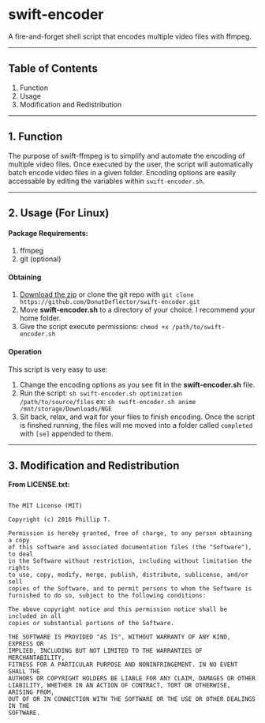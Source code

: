 # swift-encoder
A fire-and-forget shell script that encodes multiple video files with ffmpeg.

___

## Table of Contents
1. Function
2. Usage
3. Modification and Redistribution

___

## 1. Function

The purpose of swift-ffmpeg is to simplify and automate the encoding of multiple
video files. Once executed by the user, the script will automatically batch
encode video files in a given folder. Encoding options are easily accessable by
editing the variables within `swift-encoder.sh`.

___

## 2. Usage (For Linux)

#### Package Requirements:
  1. ffmpeg
  2. git (optional)

#### Obtaining
  1. [Download the zip](https://github.com/DonutDeflector/swift-encoder/archive/master.zip)
  or clone the git repo with `git clone https://github.com/DonutDeflector/swift-encoder.git`
  2. Move **swift-encoder.sh** to a directory of your choice. I recommend your
  home folder.
  3. Give the script execute permissions: `chmod +x /path/to/swift-encoder.sh`

#### Operation
This script is very easy to use:
  1. Change the encoding options as you see fit in the **swift-encoder.sh** file.
  3. Run the script: `sh swift-encoder.sh optimization /path/to/source/files`
      ex: `sh swift-encoder.sh anime /mnt/storage/Downloads/NGE`
  4. Sit back, relax, and wait for your files to finish encoding. Once the
  script is finshed running, the files will me moved into a folder called
  `completed` with `[se]` appended to them.

___

## 3. Modification and Redistribution

**From LICENSE.txt:**

```

The MIT License (MIT)

Copyright (c) 2016 Phillip T.

Permission is hereby granted, free of charge, to any person obtaining a copy
of this software and associated documentation files (the "Software"), to deal
in the Software without restriction, including without limitation the rights
to use, copy, modify, merge, publish, distribute, sublicense, and/or sell
copies of the Software, and to permit persons to whom the Software is
furnished to do so, subject to the following conditions:

The above copyright notice and this permission notice shall be included in all
copies or substantial portions of the Software.

THE SOFTWARE IS PROVIDED "AS IS", WITHOUT WARRANTY OF ANY KIND, EXPRESS OR
IMPLIED, INCLUDING BUT NOT LIMITED TO THE WARRANTIES OF MERCHANTABILITY,
FITNESS FOR A PARTICULAR PURPOSE AND NONINFRINGEMENT. IN NO EVENT SHALL THE
AUTHORS OR COPYRIGHT HOLDERS BE LIABLE FOR ANY CLAIM, DAMAGES OR OTHER
LIABILITY, WHETHER IN AN ACTION OF CONTRACT, TORT OR OTHERWISE, ARISING FROM,
OUT OF OR IN CONNECTION WITH THE SOFTWARE OR THE USE OR OTHER DEALINGS IN THE
SOFTWARE.


```
